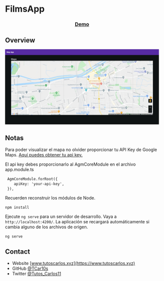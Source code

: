 # FilmsApp

<div align="center">
  <h3>
    <a href="https://app-map.netlify.app/" target="_blank">
      Demo
    </a>
  </h3>
</div>

## Overview

![screenshot](https://raw.githubusercontent.com/TCar10s/ng-app-map/main/src/assets/img/screenshot-desktop.jpeg)

## Notas

Para poder visualizar el mapa no olvider proporcionar tu API Key de Google Maps.
<a href="https://developers.google.com/maps/documentation/javascript/get-api-key?hl=en#key" target="_blank">
     Aquí puedes obtener tu api key.
</a>

El api key debes proporcionarlo al AgmCoreModule en el archivo app.module.ts
```
 AgmCoreModule.forRoot({
    apiKey: 'your-api-key',
 }),
```

Recuerden reconstruir los módulos de Node.

```
npm install
```

Ejecute `ng serve` para un servidor de desarrollo. Vaya a `http://localhost:4200/`. La aplicación se recargará automáticamente si cambia alguno de los archivos de origen.

```
ng serve
```

## Contact

- Website [www.tutoscarlos.xyz](https://www.tutoscarlos.xyz)
- GitHub [@TCar10s](https://https://github.com/TCar10s)
- Twitter [@Tutos_Carlos11](https://twitter.com/Tutos_Carlos11)
